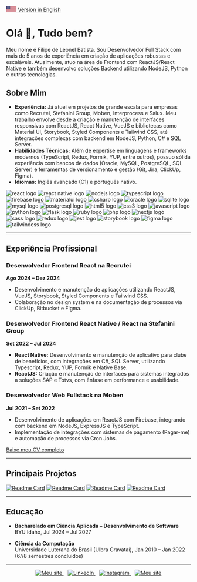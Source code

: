 <a href="https://github.com/filipeleonelbatista/filipeleonelbatista/blob/master/README_EN.md" target="_blank">
  <img src="https://raw.githubusercontent.com/filipeleonelbatista/filipeleonelbatista/master/assets/usa_flag.png" width="28px" />
  Version in English
</a>

<h1 align="left">Olá 👋, Tudo bem?</h1>

<p align="left">
  Meu nome é Filipe de Leonel Batista. Sou Desenvolvedor Full Stack com mais de 5 anos de experiência em criação de aplicações robustas e escaláveis. Atualmente, atuo na área de Frontend com ReactJS/React Native e também desenvolvo soluções Backend utilizando NodeJS, Python e outras tecnologias.
</p>

## Sobre Mim

- **Experiência:** Já atuei em projetos de grande escala para empresas como Recrutei, Stefanini Group, Moben, Interprocess e Salux. Meu trabalho envolve desde a criação e manutenção de interfaces responsivas com ReactJS, React Native, VueJS e bibliotecas como Material UI, Storybook, Styled Components e Tailwind CSS, até integrações complexas com backend em NodeJS, Python, C# e SQL Server.
- **Habilidades Técnicas:** Além de expertise em linguagens e frameworks modernos (TypeScript, Redux, Formik, YUP, entre outros), possuo sólida experiência com bancos de dados (Oracle, MySQL, PostgreSQL, SQL Server) e ferramentas de versionamento e gestão (Git, Jira, ClickUp, Figma).
- **Idiomas:** Inglês avançado (C1) e português nativo.


<div align="left">
  <img src="https://cdn.jsdelivr.net/gh/devicons/devicon/icons/react/react-original.svg" height="35" width="47" alt="react logo"  />
  <img src="https://cdn.jsdelivr.net/gh/devicons/devicon/icons/react/react-original.svg" height="35" width="47" alt="react native logo"  />
  <img src="https://cdn.jsdelivr.net/gh/devicons/devicon/icons/nodejs/nodejs-original.svg" height="35" width="47" alt="nodejs logo"  />
  <img src="https://cdn.jsdelivr.net/gh/devicons/devicon/icons/typescript/typescript-original.svg" height="35" width="47" alt="typescript logo"  />
  <img src="https://cdn.jsdelivr.net/gh/devicons/devicon/icons/firebase/firebase-plain.svg" height="35" width="47" alt="firebase logo"  />
  <img src="https://cdn.jsdelivr.net/gh/devicons/devicon/icons/materialui/materialui-plain.svg" height="35" width="47" alt="materialui logo"  />
  <img src="https://cdn.jsdelivr.net/gh/devicons/devicon/icons/csharp/csharp-plain.svg" height="35" width="47" alt="csharp logo"  />
  <img src="https://cdn.jsdelivr.net/gh/devicons/devicon/icons/oracle/oracle-original.svg" height="35" width="47" alt="oracle logo"  />
  <img src="https://cdn.jsdelivr.net/gh/devicons/devicon/icons/sqlite/sqlite-original.svg" height="35" width="47" alt="sqlite logo"  />
  <img src="https://cdn.jsdelivr.net/gh/devicons/devicon/icons/mysql/mysql-original.svg" height="35" width="47" alt="mysql logo"  />
  <img src="https://cdn.jsdelivr.net/gh/devicons/devicon/icons/postgresql/postgresql-original.svg" height="35" width="47" alt="postgresql logo"  />
  <img src="https://cdn.jsdelivr.net/gh/devicons/devicon/icons/html5/html5-original.svg" height="35" width="47" alt="html5 logo"  />
  <img src="https://cdn.jsdelivr.net/gh/devicons/devicon/icons/css3/css3-original.svg" height="35" width="47" alt="css3 logo"  />
  <img src="https://cdn.jsdelivr.net/gh/devicons/devicon/icons/javascript/javascript-original.svg" height="35" width="47" alt="javascript logo"  />
  <img src="https://cdn.jsdelivr.net/gh/devicons/devicon/icons/python/python-original.svg" height="35" width="47" alt="python logo"  />
  <img src="https://cdn.jsdelivr.net/gh/devicons/devicon/icons/flask/flask-original.svg" height="35" width="47" alt="flask logo"  />
  <img src="https://cdn.jsdelivr.net/gh/devicons/devicon/icons/ruby/ruby-original.svg" height="35" width="47" alt="ruby logo"  />
  <img src="https://cdn.jsdelivr.net/gh/devicons/devicon/icons/php/php-original.svg" height="35" width="47" alt="php logo"  />
  <img src="https://cdn.jsdelivr.net/gh/devicons/devicon/icons/nextjs/nextjs-original.svg" height="35" width="47" alt="nextjs logo"  />
  <img src="https://cdn.jsdelivr.net/gh/devicons/devicon/icons/sass/sass-original.svg" height="35" width="47" alt="sass logo"  />
  <img src="https://cdn.jsdelivr.net/gh/devicons/devicon/icons/redux/redux-original.svg" height="35" width="47" alt="redux logo"  />
  <img src="https://cdn.jsdelivr.net/gh/devicons/devicon/icons/jest/jest-plain.svg" height="35" width="47" alt="jest logo"  />
  <img src="https://cdn.jsdelivr.net/gh/devicons/devicon/icons/storybook/storybook-original.svg" height="35" width="47" alt="storybook logo"  />
  <img src="https://cdn.jsdelivr.net/gh/devicons/devicon/icons/figma/figma-original.svg" height="35" width="47" alt="figma logo"  />
  <img src="https://cdn.jsdelivr.net/gh/devicons/devicon/icons/tailwindcss/tailwindcss-original.svg" height="35" width="47" alt="tailwindcss logo"  />
</div>

---

## Experiência Profissional

### Desenvolvedor Frontend React na Recrutei  
**Ago 2024 – Dez 2024**  
- Desenvolvimento e manutenção de aplicações utilizando ReactJS, VueJS, Storybook, Styled Components e Tailwind CSS.  
- Colaboração no design system e na documentação de processos via ClickUp, Bitbucket e Figma.

### Desenvolvedor Frontend React Native / React na Stefanini Group  
**Set 2022 – Jul 2024**  
- **React Native:** Desenvolvimento e manutenção de aplicativo para clube de benefícios, com integrações em C#, SQL Server, utilizando Typescript, Redux, YUP, Formik e Native Base.  
- **ReactJS:** Criação e manutenção de interfaces para sistemas integrados a soluções SAP e Totvs, com ênfase em performance e usabilidade.

### Desenvolvedor Web Fullstack na Moben  
**Jul 2021 – Set 2022**  
- Desenvolvimento de aplicações em ReactJS com Firebase, integrando com backend em NodeJS, ExpressJS e TypeScript.  
- Implementação de integrações com sistemas de pagamento (Pagar-me) e automação de processos via Cron Jobs.

<!-- Você pode adicionar mais experiências, se desejar, conforme seu currículo completo -->

[Baixe meu CV completo](https://github.com/filipeleonelbatista/filipeleonelbatista/blob/master/cv-pt-br.pdf)

---

## Principais Projetos

[![Readme Card](https://github-readme-stats.vercel.app/api/pin/?username=filipeleonelbatista&repo=chat-anywhere&hide_border=true&theme=dark)](https://github.com/filipeleonelbatista/chat-anywhere)
[![Readme Card](https://github-readme-stats.vercel.app/api/pin/?username=filipeleonelbatista&repo=finances-web&hide_border=true&theme=dark)](https://github.com/filipeleonelbatista/finances-web)
[![Readme Card](https://github-readme-stats.vercel.app/api/pin/?username=filipeleonelbatista&repo=whatsapp-sender&hide_border=true&theme=dark)](https://github.com/filipeleonelbatista/whatsapp-sender)
[![Readme Card](https://github-readme-stats.vercel.app/api/pin/?username=filipeleonelbatista&repo=delivery-generic&hide_border=true&theme=dark)](https://github.com/filipeleonelbatista/delivery-generic)

---

## Educação

- **Bacharelado em Ciência Aplicada – Desenvolvimento de Software**  
  BYU Idaho, Jul 2024 – Jul 2027

- **Ciência da Computação**  
  Universidade Luterana do Brasil (Ulbra Gravataí), Jan 2010 – Jan 2022 (6//8 semestres concluidos)

---

<p align="center">
  <a href="https://filipeleonelbatista.dev.br/links">
    <img alt="Meu site" width="22px" src="https://github.com/filipeleonelbatista/filipeleonelbatista/blob/master/assets/worldwide.svg" />
  </a>&ensp;
  <a href="https://www.linkedin.com/in/filipeleonelbatista/">
    <img alt="LinkedIn" width="22px" src="https://github.com/filipeleonelbatista/filipeleonelbatista/blob/master/assets/052-linkedin.svg" />
  </a>&ensp;
  <a href="https://instagram.com/filipeleonelbatista">
    <img alt="Instagram" width="22px" src="https://github.com/filipeleonelbatista/filipeleonelbatista/blob/master/assets/044-instagram.svg" />
  </a>&ensp;
  <a href="https://filipeleonelbatista.dev.br/">
    <img alt="Meu site" width="22px" src="https://github.com/filipeleonelbatista/filipeleonelbatista/blob/master/assets/worldwide.svg" />
  </a>
</p>

